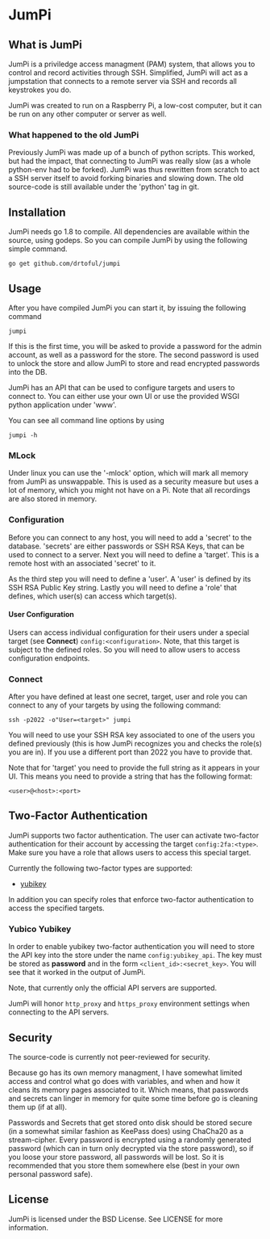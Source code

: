 # JumPi

## What is JumPi

JumPi is a priviledge access managment (PAM) system, that allows you to control and record activities
through SSH. Simplified, JumPi will act as a jumpstation that connects to a remote server via SSH and
records all keystrokes you do.

JumPi was created to run on a Raspberry Pi, a low-cost computer, but it can be run on any other 
computer or server as well.

### What happened to the old JumPi

Previously JumPi was made up of a bunch of python scripts. This worked, but had the impact, that connecting
to JumPi was really slow (as a whole python-env had to be forked). JumPi was thus rewritten from scratch
to act a SSH server itself to avoid forking binaries and slowing down. The old source-code is still
available under the 'python' tag in git.

## Installation

JumPi needs go 1.8 to compile. All dependencies are available within the source, using godeps. So you
can compile JumPi by using the following simple command.

    go get github.com/drtoful/jumpi

## Usage

After you have compiled JumPi you can start it, by issuing the following command

    jumpi

If this is the first time, you will be asked to provide a password for the admin account, as well
as a password for the store. The second password is used to unlock the store and allow JumPi to store
and read encrypted passwords into the DB.

JumPi has an API that can be used to configure targets and users to connect to. You can either use
your own UI or use the provided WSGI python application under 'www'.

You can see all command line options by using 

    jumpi -h

### MLock

Under linux you can use the '-mlock' option, which will mark all memory from JumPi as unswappable.
This is used as a security measure but uses a lot of memory, which you might not have on a Pi. Note
that all recordings are also stored in memory.

### Configuration

Before you can connect to any host, you will need to add a 'secret' to the database. 'secrets' are
either passwords or SSH RSA Keys, that can be used to connect to a server. Next you will need to
define a 'target'. This is a remote host with an associated 'secret' to it.

As the third step you will need to define a 'user'. A 'user' is defined by its SSH RSA Public Key
string. Lastly you will need to define a 'role' that defines, which user(s) can access which 
target(s).

#### User Configuration

Users can access individual configuration for their users under a special target (see **Connect**)
`config:<configuration>`. Note, that this target is subject to the defined roles. So you will need
to allow users to access configuration endpoints.

### Connect

After you have defined at least one secret, target, user and role you can connect to any of your
targets by using the following command:

    ssh -p2022 -o"User=<target>" jumpi

You will need to use your SSH RSA key associated to one of the users you defined previously (this
is how JumPi recognizes you and checks the role(s) you are in). If you use a different port than 
2022 you have to provide that.

Note that for 'target' you need to provide the full string as it appears in your UI. This means you
need to provide a string that has the following format:

    <user>@<host>:<port>

## Two-Factor Authentication

JumPi supports two factor authentication. The user can activate two-factor authentication for
their account by accessing the target `config:2fa:<type>`. Make sure you have a role that allows
users to access this special target.

Currently the following two-factor types are supported:

- [yubikey](https://www.yubico.com/products/yubikey-hardware/)

In addition you can specify roles that enforce two-factor authentication to access the
specified targets.

### Yubico Yubikey

In order to enable yubikey two-factor authentication you will need to store the API
key into the store under the name `config:yubikey_api`. The key must be stored as
**password** and in the form `<client_id>:<secret_key>`. You will see that it worked
in the output of JumPi.

Note, that currently only the official API servers are supported.

JumPi will honor `http_proxy` and `https_proxy` environment settings when connecting
to the API servers.

## Security

The source-code is currently not peer-reviewed for security.

Because go has its own memory managment, I have somewhat limited access and control what go does
with variables, and when and how it cleans its memory pages associated to it. Which means, that
passwords and secrets can linger in memory for quite some time before go is cleaning them up (if
at all).

Passwords and Secrets that get stored onto disk should be stored secure (in a somewhat similar
fashion as KeePass does) using ChaCha20 as a stream-cipher. Every password is encrypted using
a randomly generated password (which can in turn only decrypted via the store password), so if
you loose your store password, all passwords will be lost. So it is recommended that you store
them somewhere else (best in your own personal password safe).

## License

JumPi is licensed under the BSD License. See LICENSE for more information.

